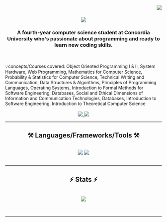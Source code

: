 <img align="right" src="https://visitor-badge.laobi.icu/badge?page_id=hovo7.hovo7"/>

<h1 align="center">
    <img src="https://readme-typing-svg.herokuapp.com/?font=Righteous&size=35&center=true&vCenter=true&width=500&height=70&duration=4000&lines=Hi+There!+👋;+I'm+Hovhannes+Kolian!;" />
</h1>

<h3 align="center"> A fourth-year computer science student at Concordia University who's passionate about programming and ready to learn new coding skills.</h3>

<br/>
<br/>
<div align="left">
 💡concepts/Courses covered: Object Oriented Programming I & II, System Hardware, Web Programming, Mathematics for Computer Science, Probability & Statistics for Computer Science, Technical Writing and Communication, Data Structures & Algorithms, Principles of Programming Languages, Operating Systems, Introduction to Formal Methods for Software Engineering, Databases, Social and Ethical Dimensions of Information and Communication Technologies, Databases, Introduction to Software Engineering, Introduction to Theoretical Computer Science
 </div>
 </br>
 <div align="center"> 
     <a href="https://www.linkedin.com/in/hovhannes-kolian-25641522a/" target="_blank">
        <img src="https://img.shields.io/badge/LinkedIn-0077B5?style=for-the-badge&logo=linkedin&logoColor=white" target="_blank" />
    </a>
    <a href="mailto:hovigkoolian7@gmail.com.com">
        <img src="https://img.shields.io/badge/Gmail-D14836?style=for-the-badge&logo=gmail&logoColor=white" />
    </a>    
</div>
 <hr/>
 
<h2 align="center">⚒️ Languages/Frameworks/Tools ⚒️</h2>
<br/>
<div align="center">
    <img src="https://skillicons.dev/icons?i=java,python,react,html,css,js" />
    <img src="https://skillicons.dev/icons?i=mysql,c,androidstudio,bots,github,git,vscode,eclipse,pycharm" /><br>
</div>
<br/>
<hr/>

<h2 align="center">⚡ Stats ⚡</h2>
<br>
<div align=center>
    <!--<img src="https://github-readme-stats.vercel.app/api/top-langs/?username=hovo7&layout=compact&theme=synthwave&exclude_repo=github-readme-stats&border_radius=15&langs_count=6&size_weight=0.5&count_weight=0.5" /> -->
    <img src="https://github-readme-stats.vercel.app/api?username=hovo7&show_icons=true&theme=tokyonight&border_radius=15&rank_icon=github&hide=stars" />
    <br/>
</div>
<br/><br/>
<hr/>
<br/>
<br/>

